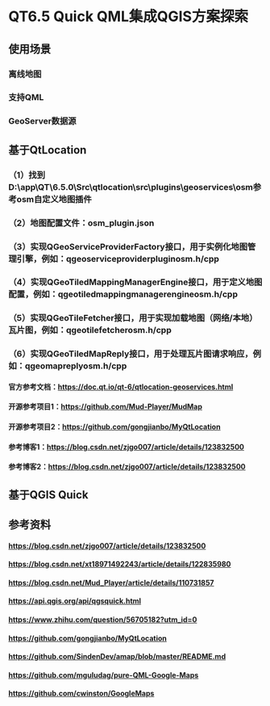 # QT6.5 Quick QML集成QGIS方案探索

## 使用场景
### 离线地图
### 支持QML
### GeoServer数据源

## 基于QtLocation
### （1）找到D:\app\QT\6.5.0\Src\qtlocation\src\plugins\geoservices\osm参考osm自定义地图插件
### （2）地图配置文件：osm_plugin.json
### （3）实现QGeoServiceProviderFactory接口，用于实例化地图管理引擎，例如：qgeoserviceproviderpluginosm.h/cpp
### （4）实现QGeoTiledMappingManagerEngine接口，用于定义地图配置，例如：qgeotiledmappingmanagerengineosm.h/cpp
### （5）实现QGeoTileFetcher接口，用于实现加载地图（网络/本地）瓦片图，例如：qgeotilefetcherosm.h/cpp
### （6）实现QGeoTiledMapReply接口，用于处理瓦片图请求响应，例如：qgeomapreplyosm.h/cpp


#### 官方参考文档：https://doc.qt.io/qt-6/qtlocation-geoservices.html
#### 开源参考项目1：https://github.com/Mud-Player/MudMap
#### 开源参考项目2：https://github.com/gongjianbo/MyQtLocation
#### 参考博客1：https://blog.csdn.net/zjgo007/article/details/123832500
#### 参考博客2：https://blog.csdn.net/zjgo007/article/details/123832500



## 基于QGIS Quick


## 参考资料
#### https://blog.csdn.net/zjgo007/article/details/123832500
#### https://blog.csdn.net/xt18971492243/article/details/122835980
#### https://blog.csdn.net/Mud_Player/article/details/110731857
#### https://api.qgis.org/api/qgsquick.html
#### https://www.zhihu.com/question/56705182?utm_id=0
#### https://github.com/gongjianbo/MyQtLocation
#### https://github.com/SindenDev/amap/blob/master/README.md
#### https://github.com/mguludag/pure-QML-Google-Maps
#### https://github.com/cwinston/GoogleMaps
